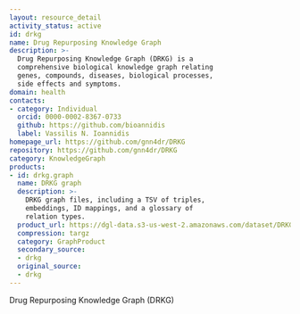```yaml
---
layout: resource_detail
activity_status: active
id: drkg
name: Drug Repurposing Knowledge Graph
description: >-
  Drug Repurposing Knowledge Graph (DRKG) is a
  comprehensive biological knowledge graph relating
  genes, compounds, diseases, biological processes,
  side effects and symptoms.
domain: health
contacts:
- category: Individual
  orcid: 0000-0002-8367-0733
  github: https://github.com/bioannidis
  label: Vassilis N. Ioannidis
homepage_url: https://github.com/gnn4dr/DRKG
repository: https://github.com/gnn4dr/DRKG
category: KnowledgeGraph
products:
- id: drkg.graph
  name: DRKG graph
  description: >-
    DRKG graph files, including a TSV of triples,
    embeddings, ID mappings, and a glossary of
    relation types.
  product_url: https://dgl-data.s3-us-west-2.amazonaws.com/dataset/DRKG/drkg.tar.gz
  compression: targz
  category: GraphProduct
  secondary_source:
  - drkg
  original_source:
  - drkg
---
```


Drug Repurposing Knowledge Graph (DRKG)
